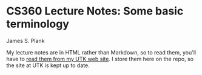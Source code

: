 # CS360 Lecture Notes: Some basic terminology

James S. Plank

My lecture notes are in HTML rather than Markdown, so to read them,
you'll have to [read them from my UTK web site](http://web.eecs.utk.edu/~plank/plank/classes/cs360/360/notes/Chap1/lecture.html).  I store them here on the repo, so the site at UTK is 
kept up to date.

